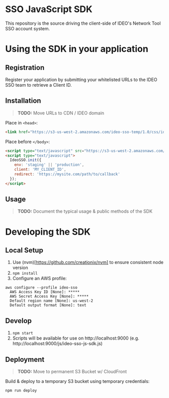 # SSO JavaScript SDK

This repository is the source driving the client-side of IDEO's Network Tool SSO account system.

# Using the SDK in your application

## Registration

Register your application by submitting your whitelisted URLs to the IDEO SSO team to retrieve a Client ID.

## Installation

> **TODO:** Move URLs to CDN / IDEO domain

Place in `<head>`:

```html
<link href="https://s3-us-west-2.amazonaws.com/ideo-sso-temp/1.0/css/ideo-sso-js-sdk.min.css" rel="stylesheet" />
```

Place before `</body>`:

```html
<script type="text/javascript" src="https://s3-us-west-2.amazonaws.com/ideo-sso-temp/1.0/js/ideo-sso-js-sdk.min.js"></script>
<script type="text/javascript">
  IdeoSSO.init({
    env: 'staging' || 'production',
    client: 'MY_CLIENT_ID',
    redirect: 'https://mysite.com/path/to/callback'
  });
</script>
```

## Usage

> **TODO:** Document the typical usage & public methods of the SDK


# Developing the SDK

## Local Setup

1. Use (nvm)[https://github.com/creationix/nvm] to ensure consistent node version
2. `npm install`
3. Configure an AWS profile:

```
aws configure --profile ideo-sso
  AWS Access Key ID [None]: *****
  AWS Secret Access Key [None]: *****
  Default region name [None]: us-west-2
  Default output format [None]: text
```

## Develop

1. `npm start`
2. Scripts will be available for use on http://localhost:9000 (e.g. http://localhost:9000/js/ideo-sso-js-sdk.js)

## Deployment

> **TODO:** Move to permanent S3 Bucket w/ CloudFront


Build & deploy to a temporary S3 bucket using temporary credentials:

```
npm run deploy
```
